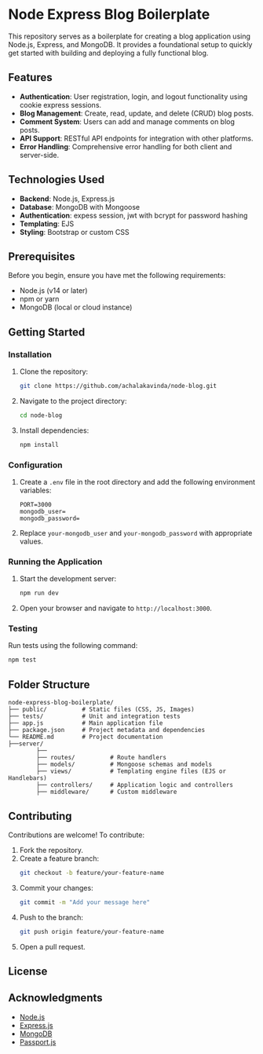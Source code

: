 # Node Express Blog Boilerplate

This repository serves as a boilerplate for creating a blog application using Node.js, Express, and MongoDB. It provides a foundational setup to quickly get started with building and deploying a fully functional blog.

## Features

- **Authentication**: User registration, login, and logout functionality using cookie express sessions.
- **Blog Management**: Create, read, update, and delete (CRUD) blog posts.
- **Comment System**: Users can add and manage comments on blog posts.
- **API Support**: RESTful API endpoints for integration with other platforms.
- **Error Handling**: Comprehensive error handling for both client and server-side.

## Technologies Used

- **Backend**: Node.js, Express.js
- **Database**: MongoDB with Mongoose
- **Authentication**: expess session, jwt with bcrypt for password hashing
- **Templating**: EJS
- **Styling**: Bootstrap or custom CSS

## Prerequisites

Before you begin, ensure you have met the following requirements:

- Node.js (v14 or later)
- npm or yarn
- MongoDB (local or cloud instance)

## Getting Started

### Installation

1. Clone the repository:
   ```bash
   git clone https://github.com/achalakavinda/node-blog.git
   ```

2. Navigate to the project directory:
   ```bash
   cd node-blog
   ```

3. Install dependencies:
   ```bash
   npm install
   ```

### Configuration

1. Create a `.env` file in the root directory and add the following environment variables:
   ```env
   PORT=3000
   mongodb_user=
   mongodb_password=
   ```

2. Replace `your-mongodb_user` and `your-mongodb_password` with appropriate values.

### Running the Application

1. Start the development server:
   ```bash
   npm run dev
   ```

2. Open your browser and navigate to `http://localhost:3000`.

### Testing

Run tests using the following command:
```bash
npm test
```

## Folder Structure

```
node-express-blog-boilerplate/
├── public/          # Static files (CSS, JS, Images)
├── tests/           # Unit and integration tests
├── app.js           # Main application file
├── package.json     # Project metadata and dependencies
└── README.md        # Project documentation
├──server/
        ├── 
        ├── routes/          # Route handlers
        ├── models/          # Mongoose schemas and models
        ├── views/           # Templating engine files (EJS or Handlebars)
        ├── controllers/     # Application logic and controllers
        ├── middleware/      # Custom middleware

```

## Contributing

Contributions are welcome! To contribute:

1. Fork the repository.
2. Create a feature branch:
   ```bash
   git checkout -b feature/your-feature-name
   ```
3. Commit your changes:
   ```bash
   git commit -m "Add your message here"
   ```
4. Push to the branch:
   ```bash
   git push origin feature/your-feature-name
   ```
5. Open a pull request.

## License


## Acknowledgments

- [Node.js](https://nodejs.org/)
- [Express.js](https://expressjs.com/)
- [MongoDB](https://www.mongodb.com/)
- [Passport.js](http://www.passportjs.org/)
